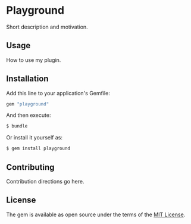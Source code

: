 # Playground
Short description and motivation.

## Usage
How to use my plugin.

## Installation
Add this line to your application's Gemfile:

```ruby
gem "playground"
```

And then execute:
```bash
$ bundle
```

Or install it yourself as:
```bash
$ gem install playground
```

## Contributing
Contribution directions go here.

## License
The gem is available as open source under the terms of the [MIT License](https://opensource.org/licenses/MIT).
